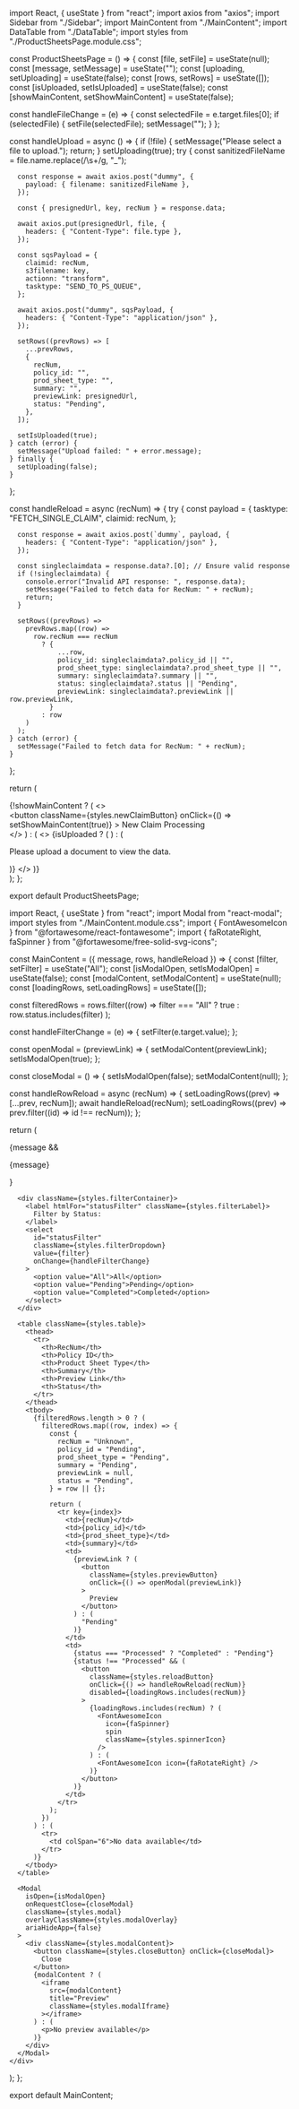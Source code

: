 import React, { useState } from "react";
import axios from "axios";
import Sidebar from "./Sidebar";
import MainContent from "./MainContent";
import DataTable from "./DataTable";
import styles from "./ProductSheetsPage.module.css";

const ProductSheetsPage = () => {
  const [file, setFile] = useState(null);
  const [message, setMessage] = useState("");
  const [uploading, setUploading] = useState(false);
  const [rows, setRows] = useState([]);
  const [isUploaded, setIsUploaded] = useState(false);
  const [showMainContent, setShowMainContent] = useState(false);

  const handleFileChange = (e) => {
    const selectedFile = e.target.files[0];
    if (selectedFile) {
      setFile(selectedFile);
      setMessage("");
    }
  };

  const handleUpload = async () => {
    if (!file) {
      setMessage("Please select a file to upload.");
      return;
    }
    setUploading(true);
    try {
      const sanitizedFileName = file.name.replace(/\s+/g, "_");

      const response = await axios.post("dummy", {
        payload: { filename: sanitizedFileName },
      });

      const { presignedUrl, key, recNum } = response.data;

      await axios.put(presignedUrl, file, {
        headers: { "Content-Type": file.type },
      });

      const sqsPayload = {
        claimid: recNum,
        s3filename: key,
        actionn: "transform",
        tasktype: "SEND_TO_PS_QUEUE",
      };

      await axios.post("dummy", sqsPayload, {
        headers: { "Content-Type": "application/json" },
      });

      setRows((prevRows) => [
        ...prevRows,
        {
          recNum,
          policy_id: "",
          prod_sheet_type: "",
          summary: "",
          previewLink: presignedUrl,
          status: "Pending",
        },
      ]);

      setIsUploaded(true);
    } catch (error) {
      setMessage("Upload failed: " + error.message);
    } finally {
      setUploading(false);
    }
  };

  const handleReload = async (recNum) => {
    try {
      const payload = {
        tasktype: "FETCH_SINGLE_CLAIM",
        claimid: recNum,
      };

      const response = await axios.post(`dummy`, payload, {
        headers: { "Content-Type": "application/json" },
      });

      const singleclaimdata = response.data?.[0]; // Ensure valid response
      if (!singleclaimdata) {
        console.error("Invalid API response: ", response.data);
        setMessage("Failed to fetch data for RecNum: " + recNum);
        return;
      }

      setRows((prevRows) =>
        prevRows.map((row) =>
          row.recNum === recNum
            ? {
                ...row,
                policy_id: singleclaimdata?.policy_id || "",
                prod_sheet_type: singleclaimdata?.prod_sheet_type || "",
                summary: singleclaimdata?.summary || "",
                status: singleclaimdata?.status || "Pending",
                previewLink: singleclaimdata?.previewLink || row.previewLink,
              }
            : row
        )
      );
    } catch (error) {
      setMessage("Failed to fetch data for RecNum: " + recNum);
    }
  };

  return (
    <div className={styles.container}>
      {!showMainContent ? (
        <>
          <div className={styles.header}>
            <button
              className={styles.newClaimButton}
              onClick={() => setShowMainContent(true)}
            >
              New Claim Processing
            </button>
          </div>
          <DataTable rows={rows} handleReload={handleReload} />
        </>
      ) : (
        <>
          <Sidebar
            onFileChange={handleFileChange}
            onUpload={handleUpload}
            uploading={uploading}
          />
          {isUploaded ? (
            <MainContent
              message={message}
              rows={rows}
              handleReload={handleReload}
            />
          ) : (
            <p className={styles.infoMessage}>
              Please upload a document to view the data.
            </p>
          )}
        </>
      )}
    </div>
  );
};

export default ProductSheetsPage;




import React, { useState } from "react";
import Modal from "react-modal";
import styles from "./MainContent.module.css";
import { FontAwesomeIcon } from "@fortawesome/react-fontawesome";
import { faRotateRight, faSpinner } from "@fortawesome/free-solid-svg-icons";

const MainContent = ({ message, rows, handleReload }) => {
  const [filter, setFilter] = useState("All");
  const [isModalOpen, setIsModalOpen] = useState(false);
  const [modalContent, setModalContent] = useState(null);
  const [loadingRows, setLoadingRows] = useState([]);

  const filteredRows = rows.filter((row) =>
    filter === "All" ? true : row.status.includes(filter)
  );

  const handleFilterChange = (e) => {
    setFilter(e.target.value);
  };

  const openModal = (previewLink) => {
    setModalContent(previewLink);
    setIsModalOpen(true);
  };

  const closeModal = () => {
    setIsModalOpen(false);
    setModalContent(null);
  };

  const handleRowReload = async (recNum) => {
    setLoadingRows((prev) => [...prev, recNum]);
    await handleReload(recNum);
    setLoadingRows((prev) => prev.filter((id) => id !== recNum));
  };

  return (
    <div className={styles.mainContent}>
      {message && <p className={styles.message}>{message}</p>}

      <div className={styles.filterContainer}>
        <label htmlFor="statusFilter" className={styles.filterLabel}>
          Filter by Status:
        </label>
        <select
          id="statusFilter"
          className={styles.filterDropdown}
          value={filter}
          onChange={handleFilterChange}
        >
          <option value="All">All</option>
          <option value="Pending">Pending</option>
          <option value="Completed">Completed</option>
        </select>
      </div>

      <table className={styles.table}>
        <thead>
          <tr>
            <th>RecNum</th>
            <th>Policy ID</th>
            <th>Product Sheet Type</th>
            <th>Summary</th>
            <th>Preview Link</th>
            <th>Status</th>
          </tr>
        </thead>
        <tbody>
          {filteredRows.length > 0 ? (
            filteredRows.map((row, index) => {
              const {
                recNum = "Unknown",
                policy_id = "Pending",
                prod_sheet_type = "Pending",
                summary = "Pending",
                previewLink = null,
                status = "Pending",
              } = row || {};

              return (
                <tr key={index}>
                  <td>{recNum}</td>
                  <td>{policy_id}</td>
                  <td>{prod_sheet_type}</td>
                  <td>{summary}</td>
                  <td>
                    {previewLink ? (
                      <button
                        className={styles.previewButton}
                        onClick={() => openModal(previewLink)}
                      >
                        Preview
                      </button>
                    ) : (
                      "Pending"
                    )}
                  </td>
                  <td>
                    {status === "Processed" ? "Completed" : "Pending"}
                    {status !== "Processed" && (
                      <button
                        className={styles.reloadButton}
                        onClick={() => handleRowReload(recNum)}
                        disabled={loadingRows.includes(recNum)}
                      >
                        {loadingRows.includes(recNum) ? (
                          <FontAwesomeIcon
                            icon={faSpinner}
                            spin
                            className={styles.spinnerIcon}
                          />
                        ) : (
                          <FontAwesomeIcon icon={faRotateRight} />
                        )}
                      </button>
                    )}
                  </td>
                </tr>
              );
            })
          ) : (
            <tr>
              <td colSpan="6">No data available</td>
            </tr>
          )}
        </tbody>
      </table>

      <Modal
        isOpen={isModalOpen}
        onRequestClose={closeModal}
        className={styles.modal}
        overlayClassName={styles.modalOverlay}
        ariaHideApp={false}
      >
        <div className={styles.modalContent}>
          <button className={styles.closeButton} onClick={closeModal}>
            Close
          </button>
          {modalContent ? (
            <iframe
              src={modalContent}
              title="Preview"
              className={styles.modalIframe}
            ></iframe>
          ) : (
            <p>No preview available</p>
          )}
        </div>
      </Modal>
    </div>
  );
};

export default MainContent;
